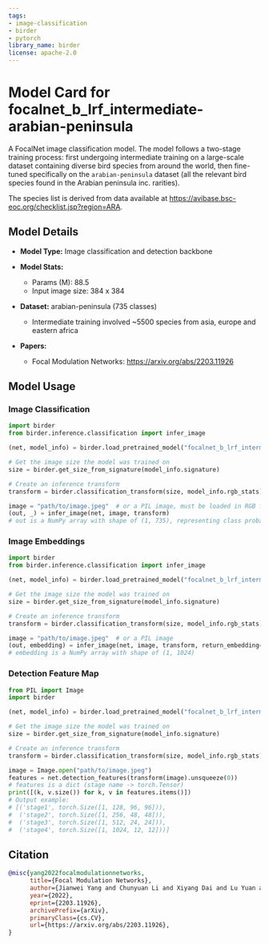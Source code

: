 ```yaml
---
tags:
- image-classification
- birder
- pytorch
library_name: birder
license: apache-2.0
---
```


# Model Card for focalnet_b_lrf_intermediate-arabian-peninsula

A FocalNet image classification model. The model follows a two-stage training process: first undergoing intermediate training on a large-scale dataset containing diverse bird species from around the world, then fine-tuned specifically on the `arabian-peninsula` dataset (all the relevant bird species found in the Arabian peninsula inc. rarities).

The species list is derived from data available at <https://avibase.bsc-eoc.org/checklist.jsp?region=ARA>.

## Model Details

- **Model Type:** Image classification and detection backbone
- **Model Stats:**
    - Params (M): 88.5
    - Input image size: 384 x 384
- **Dataset:** arabian-peninsula (735 classes)
    - Intermediate training involved ~5500 species from asia, europe and eastern africa

- **Papers:**
    - Focal Modulation Networks: <https://arxiv.org/abs/2203.11926>

## Model Usage

### Image Classification

```python
import birder
from birder.inference.classification import infer_image

(net, model_info) = birder.load_pretrained_model("focalnet_b_lrf_intermediate-arabian-peninsula", inference=True)

# Get the image size the model was trained on
size = birder.get_size_from_signature(model_info.signature)

# Create an inference transform
transform = birder.classification_transform(size, model_info.rgb_stats)

image = "path/to/image.jpeg"  # or a PIL image, must be loaded in RGB format
(out, _) = infer_image(net, image, transform)
# out is a NumPy array with shape of (1, 735), representing class probabilities.
```

### Image Embeddings

```python
import birder
from birder.inference.classification import infer_image

(net, model_info) = birder.load_pretrained_model("focalnet_b_lrf_intermediate-arabian-peninsula", inference=True)

# Get the image size the model was trained on
size = birder.get_size_from_signature(model_info.signature)

# Create an inference transform
transform = birder.classification_transform(size, model_info.rgb_stats)

image = "path/to/image.jpeg"  # or a PIL image
(out, embedding) = infer_image(net, image, transform, return_embedding=True)
# embedding is a NumPy array with shape of (1, 1024)
```

### Detection Feature Map

```python
from PIL import Image
import birder

(net, model_info) = birder.load_pretrained_model("focalnet_b_lrf_intermediate-arabian-peninsula", inference=True)

# Get the image size the model was trained on
size = birder.get_size_from_signature(model_info.signature)

# Create an inference transform
transform = birder.classification_transform(size, model_info.rgb_stats)

image = Image.open("path/to/image.jpeg")
features = net.detection_features(transform(image).unsqueeze(0))
# features is a dict (stage name -> torch.Tensor)
print([(k, v.size()) for k, v in features.items()])
# Output example:
# [('stage1', torch.Size([1, 128, 96, 96])),
#  ('stage2', torch.Size([1, 256, 48, 48])),
#  ('stage3', torch.Size([1, 512, 24, 24])),
#  ('stage4', torch.Size([1, 1024, 12, 12]))]
```

## Citation

```bibtex
@misc{yang2022focalmodulationnetworks,
      title={Focal Modulation Networks},
      author={Jianwei Yang and Chunyuan Li and Xiyang Dai and Lu Yuan and Jianfeng Gao},
      year={2022},
      eprint={2203.11926},
      archivePrefix={arXiv},
      primaryClass={cs.CV},
      url={https://arxiv.org/abs/2203.11926},
}
```
